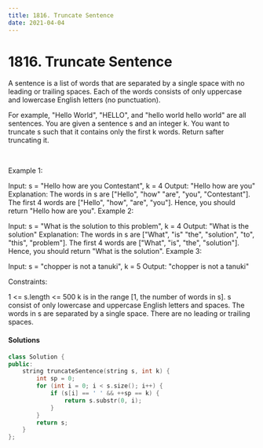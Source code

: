 ```yaml
---
title: 1816. Truncate Sentence
date: 2021-04-04
---
```


# 1816. Truncate Sentence


A sentence is a list of words that are separated by a single space with no leading or trailing spaces. Each of the words consists of only uppercase and lowercase English letters (no punctuation).

For example, "Hello World", "HELLO", and "hello world hello world" are all sentences.
You are given a sentence s​​​​​​ and an integer k​​​​​​. You want to truncate s​​​​​​ such that it contains only the first k​​​​​​ words. Return s​​​​​​ after truncating it.

 

Example 1:

Input: s = "Hello how are you Contestant", k = 4
Output: "Hello how are you"
Explanation:
The words in s are ["Hello", "how" "are", "you", "Contestant"].
The first 4 words are ["Hello", "how", "are", "you"].
Hence, you should return "Hello how are you".
Example 2:

Input: s = "What is the solution to this problem", k = 4
Output: "What is the solution"
Explanation:
The words in s are ["What", "is" "the", "solution", "to", "this", "problem"].
The first 4 words are ["What", "is", "the", "solution"].
Hence, you should return "What is the solution".
Example 3:

Input: s = "chopper is not a tanuki", k = 5
Output: "chopper is not a tanuki"
 

Constraints:

1 <= s.length <= 500
k is in the range [1, the number of words in s].
s consist of only lowercase and uppercase English letters and spaces.
The words in s are separated by a single space.
There are no leading or trailing spaces.


#### Solutions

```c++
class Solution {
public:
    string truncateSentence(string s, int k) {
        int sp = 0;
        for (int i = 0; i < s.size(); i++) {
            if (s[i] == ' ' && ++sp == k) {
                return s.substr(0, i);
            }
        }
        return s;
    }
};
```
